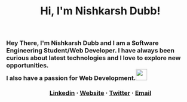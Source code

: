 <h1 align="center"> Hi, I'm Nishkarsh Dubb!</h1>
<br>
<h3 >Hey There, I'm Nishkarsh Dubb and I am a Software Engineering Student/Web Developer. I have always been curious about latest technologies and I love to explore new opportunities.  <br /> I also have a passion for Web Development.<img src="https://media.giphy.com/media/WUlplcMpOCEmTGBtBW/giphy.gif" width="30"> 
  
  <br />
  <br />
  <div align="center">
    <a href="https://www.linkedin.com/in/nishkarsh-dubb/" target="_blank">Linkedin</a>
    ·
    <a href="http://nishkarshdubb.herokuapp.com/" target="_blank">Website</a>
    ·
    <a href="https://twitter.com/DubbNishkarsh" target="_blank">Twitter</a>
    ·
    <a href="mailto:nishdubb11@gmail.com" target="_blank">Email</a>
  </div>
    
</h3>

  

  


